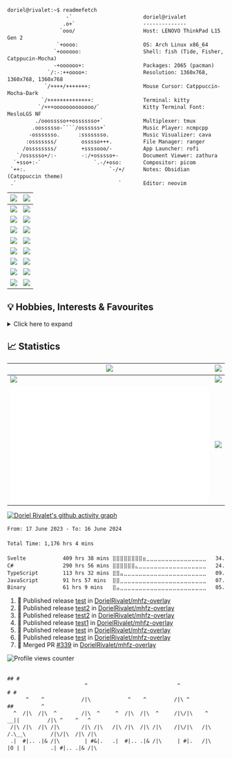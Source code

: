 ```text
doriel@rivalet:~$ readmefetch
                   -`                       doriel@rivalet
                  .o+`                      -------------- 
                 `ooo/                      Host: LENOVO ThinkPad L15 Gen 2
                `+oooo:                     OS: Arch Linux x86_64 
               `+oooooo:                    Shell: fish (Tide, Fisher, Catppucin-Mocha)
               -+oooooo+:                   Packages: 2065 (pacman)
             `/:-:++oooo+:                  Resolution: 1360x768, 1360x768, 1360x768
            `/++++/+++++++:                 Mouse Cursor: Catppuccin-Mocha-Dark 
           `/++++++++++++++:                Terminal: kitty
          `/+++ooooooooooooo/`              Kitty Terminal Font: MesloLGS NF 
         ./ooosssso++osssssso+`             Multiplexer: tmux
        .oossssso-````/ossssss+`            Music Player: ncmpcpp
       -osssssso.      :ssssssso.           Music Visualizer: cava
      :osssssss/        osssso+++.          File Manager: ranger
     /ossssssss/        +ssssooo/-          App Launcher: rofi
   `/ossssso+/:-        -:/+osssso+-        Document Viewer: zathura
  `+sso+:-`                 `.-/+oso:       Compositor: picom
 `++:.                           `-/+/      Notes: Obsidian (Catppuccin theme)
 .`                                 `       Editor: neovim
```

| <img width="100%" src="https://github-readme-tech-stack.vercel.app/api/cards?title=Programming%20Languages&fontFamily=Source%20Code%20Pro&lineCount=3&theme=catppuccin_mocha&titleColor=%23f5e0dc&line1=lua,lua,2C2D72;ruby,ruby,CC342D;javascript,javascript,F7DF1E;csharp,C%%23,239120;&line2=python,python,auto;oracle,java,F80000;cplusplus,c%2b%2b,00599C;php,php,auto;&line3=autohotkey,autohotkey,334455;typescript,typescript,;"/>                                                                                                                                                                                                                                                                                                                                                                                                                                                                                                                                                                                                                                                                                                                                                                                                                                                                                                                                                          	| <img width="100%" src="https://github-readme-tech-stack.vercel.app/api/cards?title=IDE%20%7C%20Editors&fontFamily=Source%20Code%20Pro&lineCount=3&theme=catppuccin_mocha&titleColor=%2394e2d5&line1=neovim,neovim,auto;visualstudiocode,visual%20studio%20code,007ACC;visualstudio,visual%20studio,5C2D91;&line2=vim,vim,019733;eclipseide,eclipse,2C2255;notepadplusplus,notepad%2b%2b,90E59A;codepen,codepen,cdd6f4;&line3=replit,replit,F26207;apachenetbeanside,apache%20netbeans%20ide,1B6AC6;"/>                	|
|------------------------------------------------------------------------------------------------------------------------------------------------------------------------------------------------------------------------------------------------------------------------------------------------------------------------------------------------------------------------------------------------------------------------------------------------------------------------------------------------------------------------------------------------------------------------------------------------------------------------------------------------------------------------------------------------------------------------------------------------------------------------------------------------------------------------------------------------------------------------------------------------------------------------------------------------------------------------------------------------------------------------------------------------------------------------------------------------------------------------------------------------------------------------------------------------------------------------------------------------------------------------------------------------------------------------------------------------------------------	|----------------------------------------------------------------------------------------------------------------------------------------------------------------------------------------------------------------------------------------------------------------------------------------------------------------------------------------------------------------------------------------------------------------------------------------------------------------------------------------------------------	|
| <img width="100%" src="https://github-readme-tech-stack.vercel.app/api/cards?title=Markup%20%7C%20Style%20%7C%20Data%20Interchange&fontFamily=Source%20Code%20Pro&lineCount=3&theme=catppuccin_mocha&titleColor=%23f2cdcd&line1=data:image/svg+xml;base64,PHN2ZyByb2xlPSJpbWciIHZpZXdCb3g9IjAgMCAyNCAyNCIgeG1sbnM9Imh0dHA6Ly93d3cudzMub3JnLzIwMDAvc3ZnIj48dGl0bGU+SFRNTDU8L3RpdGxlPjxwYXRoIGZpbGw9IiNFMzRGMjYiIGQ9Ik0xLjUgMGgyMWwtMS45MSAyMS41NjNMMTEuOTc3IDI0bC04LjU2NC0yLjQzOEwxLjUgMHptNy4wMzEgOS43NWwtLjIzMi0yLjcxOCAxMC4wNTkuMDAzLjIzLTIuNjIyTDUuNDEyIDQuNDFsLjY5OCA4LjAxaDkuMTI2bC0uMzI2IDMuNDI2LTIuOTEuODA0LTIuOTU1LS44MS0uMTg4LTIuMTFINi4yNDhsLjMzIDQuMTcxTDEyIDE5LjM1MWw1LjM3OS0xLjQ0My43NDQtOC4xNTdIOC41MzF6Ii8+PC9zdmc+,html,;latex,latex,008080;xaml,xaml,0C54C2;yaml,yaml,CB171E;&line2=data:image/svg+xml;base64,PHN2ZyByb2xlPSJpbWciIHZpZXdCb3g9IjAgMCAyNCAyNCIgeG1sbnM9Imh0dHA6Ly93d3cudzMub3JnLzIwMDAvc3ZnIj48dGl0bGU+Q1NTMzwvdGl0bGU+PHBhdGggZmlsbD0iIzE1NzJCNiIgZD0iTTEuNSAwaDIxbC0xLjkxIDIxLjU2M0wxMS45NzcgMjRsLTguNTY1LTIuNDM4TDEuNSAwem0xNy4wOSA0LjQxM0w1LjQxIDQuNDFsLjIxMyAyLjYyMiAxMC4xMjUuMDAyLS4yNTUgMi43MTZoLTYuNjRsLjI0IDIuNTczaDYuMTgybC0uMzY2IDMuNTIzLTIuOTEuODA0LTIuOTU2LS44MS0uMTg4LTIuMTFoLTIuNjFsLjI5IDMuODU1TDEyIDE5LjI4OGw1LjM3My0xLjUzTDE4LjU5IDQuNDE0eiIvPjwvc3ZnPg==,css,;json,json,cdd6f4;markdown,markdown,cdd6f4;xml,xml,cdd6f4;&line3=sass,scss,;"/> 	| <img width="100%" src="https://github-readme-tech-stack.vercel.app/api/cards?title=Frameworks%20%7C%20Platforms%20%7C%20Libraries&fontFamily=Source%20Code%20Pro&lineCount=3&theme=catppuccin_mocha&titleColor=%2389dceb&line1=npm,npm,auto;nodedotjs,nodejs,auto;rubyonrails,rails,CC0000;pypi,pypi,auto;&line2=rubygems,rubygems,auto;nuget,nuget,004880;lua,luarocks,2C2D72;roblox,roblox,cdd6f4;&line3=svelte,sveltekit,;"/>                                                                                                               	|
| <img width="100%" src="https://github-readme-tech-stack.vercel.app/api/cards?title=Linters%20%7C%20Formatters%20%7C%20Analyzers&fontFamily=Source%20Code%20Pro&lineCount=3&theme=catppuccin_mocha&titleColor=%23f5c2e7&line1=lua,luacheck,2C2D72;rubocop,rubocop,E9573F;prettier,prettier,F7B93E;eslint,eslint,4B32C3;&line2=sonarlint,sonarlint,CB2029;sonarqube,sonarqube,4E9BCD;sonarcloud,sonarcloud,F3702A;&line3=commitlint,commitlint,cdd6f4;"/>                                                                                                                                                                                                                                                                                                                                                                                                                                                                                                                                                                                                                                                                                                                                                                                                                                                                                                                       	| <img width="100%" src="https://github-readme-tech-stack.vercel.app/api/cards?title=Communities&fontFamily=Source%20Code%20Pro&lineCount=3&theme=catppuccin_mocha&titleColor=%2374c7ec&line1=stackoverflow,stackoverflow,F58025;khanacademy,khan%20academy,14BF96;leetcode,leetcode,FFA116;&line2=mdnwebdocs,mdn%20web%20docs,cdd6f4;superuser,superuser,38A1CE;freecodecamp,freecodecamp,cdd6f4;&line3=geeksforgeeks,geeks%20for%20geeks,2F8D46;openai,openai,412991;internet%20archive,internet%20archive,666666;"/> 	|
| <img width="100%" src="https://github-readme-tech-stack.vercel.app/api/cards?title=OS%20%7C%20VM%20%7C%20Terminal%20%7C%20Shell%20%7C%20CLI&fontFamily=Source%20Code%20Pro&lineCount=3&theme=catppuccin_mocha&titleColor=%23cba6f7&line1=archlinux,arch%20linux,1793D1;ubuntu,ubuntu,E95420;tmux,tmux,1BB91F;cmake,cmake,064F8C;&line2=windowsterminal,windows%20terminal,4D4D4D;windowsxp,xp,003399;ffmpeg,ffmpeg,007808;curl,curl,cdd6f4;&line3=chocolatey,chocolatey,80B5E3;powershell,powershell,5391FE;virtualbox,virtualbox,183A61;"/>                                                                                                                                                                                                                                                                                                                                                                                                                                                                                                                                                                                                                                                                                                                                                                                                                                  	| <img width="100%" src="https://github-readme-tech-stack.vercel.app/api/cards?title=Office&fontFamily=Source%20Code%20Pro&lineCount=3&theme=catppuccin_mocha&titleColor=%2389b4fa&line1=microsoftword,microsoft%20word,2B579A;microsoftexcel,microsoft%20excel,217346;&line2=libreoffice,libreoffice,18A303;microsoftpowerpoint,microsoft%20powerpoint,B7472A;&line3=googlesheets,google%20sheets,34A853;googledrive,google%20drive,4285F4;"/>                                                                         	|
| <img width="100%" src="https://github-readme-tech-stack.vercel.app/api/cards?title=CI/CD%20%7C%20Project%20Management%20%7C%20Version%20Control&fontFamily=Source%20Code%20Pro&fontSize=16&lineCount=2&theme=catppuccin_mocha&titleColor=%23f38ba8&line1=trello,trello,0052CC;git,git,F05032;github,github,cdd6f4;githubactions,github%20actions,2088FF;&line2=circleci,circleci,343434;"/>                                                                                                                                                                                                                                                                                                                                                                                                                                                                                                                                                                                                                                                                                                                                                                                                                                                                                                                                                                                   	| <img width="100%" src="https://github-readme-tech-stack.vercel.app/api/cards?title=Design&fontFamily=Source%20Code%20Pro&lineCount=3&theme=catppuccin_mocha&titleColor=%23b4befe&line1=materialdesign,material%20design,757575;gimp,gimp,5C5543;figma,figma,F24E1E;&line2=fontawesome,font%20awesome,528DD7;materialdesignicons,material%20design%20icons,2196F3;&line3=inkscape,inkscape,;"/>                                                                                                                                                  	|
| <img width="100%" src="https://github-readme-tech-stack.vercel.app/api/cards?title=Databases&fontFamily=Source%20Code%20Pro&lineCount=1&theme=catppuccin_mocha&titleColor=%23eba0ac&line1=postgresql,postgresql,4169E1;sqlite,sqlite,003B57;"/>                                                                                                                                                                                                                                                                                                                                                                                                                                                                                                                                                                                                                                                                                                                                                                                                                                                                                                                                                                                                                                                                                                                               	| <img width="100%" src="https://github-readme-tech-stack.vercel.app/api/cards?title=Specifications&fontFamily=Source%20Code%20Pro&lineCount=1&theme=catppuccin_mocha&titleColor=%23cdd6f4&line1=conventionalcommits,conventional%20commits,FE5196;semver,semver,3F4551;"/>                                                                                                                                                                                                                                             	|
| <img width="100%" src="https://github-readme-tech-stack.vercel.app/api/cards?title=Security%20%7C%20Networks%20%7C%20Unit%20Testing&fontFamily=Source%20Code%20Pro&lineCount=1&theme=catppuccin_mocha&titleColor=%23fab387&line1=jest,jest,C21325;lua,busted,2C2D72;virustotal,virustotal,394EFF;wireshark,wireshark,1679A7;"/>                                                                                                                                                                                                                                                                                                                                                                                                                                                                                                                                                                                                                                                                                                                                                                                                                                                                                                                                                                                                                                               	| <img width="100%" src="https://github-readme-tech-stack.vercel.app/api/cards?title=Hosting%20%7C%20SaaS&fontFamily=Source%20Code%20Pro&lineCount=2&theme=catppuccin_mocha&titleColor=%23bac2de&line1=vercel,vercel,cdd6f4;githubpages,github%20pages,cdd6f4;netlify,netlify,;&line2=cloudflare,cloudflare%20pages,;"/>                                                                                                                                                                                                                                                       	|
| <img width="100%" src="https://github-readme-tech-stack.vercel.app/api/cards?title=Hex%20Editor&fontFamily=Source%20Code%20Pro&lineCount=1&theme=catppuccin_mocha&titleColor=%23f9e2af&line1=zeroonezeroeditor,010editor,cdd6f4;imhex,imhex,cdd6f4;hxd,hxd,cdd6f4;"/>                                                                                                                                                                                                                                                                                                                                                                                                                                                                                                                                                                                                                                                                                                                                                                                                                                                                                                                                                                                                                                                                                                                                           	| <img width="100%"  src="https://github-readme-tech-stack.vercel.app/api/cards?title=Video%20Editing%20%7C%20Recording&fontFamily=Source%20Code%20Pro&lineCount=1&theme=catppuccin_mocha&titleColor=%23a6adc8&line1=obsstudio,obs%20studio,cdd6f4;shotcut,shotcut,115C77;"/>                                                                                                                                                                                                                                            	|
| <img width="100%" src="https://github-readme-tech-stack.vercel.app/api/cards?title=Music&fontFamily=Source%20Code%20Pro&lineCount=2&theme=catppuccin_mocha&titleColor=%23a6e3a1&line1=winamp,winamp,F93821;musescore,musescore,1A70B8;midi,midi,cdd6f4;discogs,discogs,cdd6f4;&line2=musicbrainz,musicbrainz,BA478F;foobar2000,foobar2000,;"/>                                                                                                                                                                                                                                                                                                                                                                                                                                                                                                                                                                                                                                                                                                                                                                                                                                                                                                                                                                                                                                	| <img width="100%" src="https://github-readme-tech-stack.vercel.app/api/cards?title=Other&fontFamily=Source%20Code%20Pro&lineCount=2&theme=catppuccin_mocha&titleColor=%239399b2&line1=rainmeter,rainmeter,19519B;obsidian,obsidian,483699;ifttt,ifttt,cdd6f4;wolfram,wolfram,DD1100;&line2=tampermonkey,tampermonkey,00485B;"/>                                                                                                                                                                                       	|

## 💡 Hobbies, Interests & Favourites

<details>
  <summary>Click here to expand</summary>
  <h3>Favourites</h3>
  Programming Language: Lua<br>
  Operating System: Arch Linux<br>
  Color Theme: Catppuccin Mocha<br>
  Text Editor: Neovim<br>
  Terminal: kitty<br>
  Command line shell: Fish<br>
  <h3>Hobbies & Interests</h3>
  Fencing & Historical Swords, Nature, Drawing, Worldbuilding, Videogame modding, Conlangs, Chess, Manga/Anime, Sudoku, Speedrunning, Retro gaming, Lockpick puzzles, Reverse engineering, Categorization and pattern recognition, Touhou Doujin Music (Eurobeat, Rock, Folk, Trance, Bossa Nova, J-Pop, Jazz, Classical, House, Nu-Disco, Electro Swing), Buckethead
</details>

## 📈 Statistics

| <img width="100%" src="https://github-readme-stats-dorielrivalet.vercel.app/api?username=dorielrivalet&show_icons=true&custom_title=Welcome%20to%20my%20profile!&include_all_commits=true&text_color=cdd6f4&bg_color=1e1e2e&title_color=a6e3a1&border_color=1e1e2e&icon_color=a6e3a1&count_private=true"/> 	| <img width="100%" src="https://streak-stats.demolab.com/?user=DorielRivalet&background=1e1e2e&border=21262D&dates=bac2de&currStreakNum=cdd6f4&sideNums=cdd6f4&sideLabels=cdd6f4&stroke=cdd6f4&fire=f9e2af&ring=fab387&currStreakLabel=fab387"/>    	|
|--------------------------------------------------------------------------------------------------------------------------------------------------------------------------------------------------------------------------------------------------------------------------------------------------	|--------------------------------------------------------------------------------------------------------------------	|
| <img width="100%" src="https://github-readme-stats-dorielrivalet.vercel.app/api/top-langs?username=dorielrivalet&layout=compact&border_color=1e1e2e&langs_count=10&text_color=cdd6f4&bg_color=1e1e2e&title_color=89b4fa">                                                                      	|<img width="100%" src="https://github-readme-stats.vercel.app/api/wakatime?username=dorielrivalet&text_color=cdd6f4&bg_color=1e1e2e&title_color=94e2d5&icon_color=89dceb&border_color=1e1e2e&layout=compact">|
<img width="100%" src="https://raw.githubusercontent.com/dorielrivalet/github-stats/master/generated/overview.svg#gh-dark-mode-only">| <img width="100%" src="https://github-profile-summary-cards.vercel.app/api/cards/productive-time?username=dorielrivalet&theme=dracula&utcOffset=-3">|

[![Doriel Rivalet's github activity graph](https://github-readme-activity-graph-dorielrivalet.vercel.app/graph?username=DorielRivalet&bg_color=1e1e2e&color=cdd6f4&title_color=f9e2af&line=fab387&point=f9e2af)](https://github.com/ashutosh00710/github-readme-activity-graph)

<!--START_SECTION:waka-->

```txt
From: 17 June 2023 - To: 16 June 2024

Total Time: 1,176 hrs 4 mins

Svelte            409 hrs 38 mins ⣿⣿⣿⣿⣿⣿⣿⣿⣶⣀⣀⣀⣀⣀⣀⣀⣀⣀⣀⣀⣀⣀⣀⣀⣀   34.67 %
C#                290 hrs 56 mins ⣿⣿⣿⣿⣿⣿⣄⣀⣀⣀⣀⣀⣀⣀⣀⣀⣀⣀⣀⣀⣀⣀⣀⣀⣀   24.63 %
TypeScript        113 hrs 32 mins ⣿⣿⣤⣀⣀⣀⣀⣀⣀⣀⣀⣀⣀⣀⣀⣀⣀⣀⣀⣀⣀⣀⣀⣀⣀   09.61 %
JavaScript        91 hrs 57 mins  ⣿⣿⣀⣀⣀⣀⣀⣀⣀⣀⣀⣀⣀⣀⣀⣀⣀⣀⣀⣀⣀⣀⣀⣀⣀   07.78 %
Binary            61 hrs 9 mins   ⣿⣤⣀⣀⣀⣀⣀⣀⣀⣀⣀⣀⣀⣀⣀⣀⣀⣀⣀⣀⣀⣀⣀⣀⣀   05.18 %
```

<!--END_SECTION:waka-->

<!--<details align="center">
  <summary align="center">Click here to expand</summary>
  <img align="center" src="/github-metrics.svg" alt="Metrics" width="50%">
</details>-->
 
<!--START_SECTION:activity-->
1. 🚀 Published release [test](https://github.com/DorielRivalet/mhfz-overlay/releases/tag/test) in [DorielRivalet/mhfz-overlay](https://github.com/DorielRivalet/mhfz-overlay)
2. 🚀 Published release [test2](https://github.com/DorielRivalet/mhfz-overlay/releases/tag/test) in [DorielRivalet/mhfz-overlay](https://github.com/DorielRivalet/mhfz-overlay)
3. 🚀 Published release [test2](https://github.com/DorielRivalet/mhfz-overlay/releases/tag/test) in [DorielRivalet/mhfz-overlay](https://github.com/DorielRivalet/mhfz-overlay)
4. 🚀 Published release [test1](https://github.com/DorielRivalet/mhfz-overlay/releases/tag/test) in [DorielRivalet/mhfz-overlay](https://github.com/DorielRivalet/mhfz-overlay)
5. 🚀 Published release [test](https://github.com/DorielRivalet/mhfz-overlay/releases/tag/test) in [DorielRivalet/mhfz-overlay](https://github.com/DorielRivalet/mhfz-overlay)
6. 🚀 Published release [test](https://github.com/DorielRivalet/mhfz-overlay/releases/tag/test) in [DorielRivalet/mhfz-overlay](https://github.com/DorielRivalet/mhfz-overlay)
7. 🎉 Merged PR [#339](https://github.com/DorielRivalet/mhfz-overlay/pull/339) in [DorielRivalet/mhfz-overlay](https://github.com/DorielRivalet/mhfz-overlay)
<!--END_SECTION:activity-->

![Profile views counter](https://komarev.com/ghpvc/?username=dorielrivalet&&style=flat-square)

```text
                                                                                ## #
                         ^                             ^                       # #                      
      ^    ^            /|\            ^    ^         /|\ ^                   ##         ^              
  ^  /|\  /|\  ^        /|\  ^     ^  /|\  /|\  ^     /|\/|\    ^          __||         /|\ ^    ^   ^ 
 /|\ /|\  /|\ /|\       /|\ /|\   /|\ /|\  /|\ /|\    /|\/|\   /|\        /.\__\        /|\/|\  /|\ /|\
 .|  #|.. .|& /|\        | #&|.   .|  #|.. .|& /|\     | #|.   /|\        |O | |        .| #|.. .|& /|\
 ```
